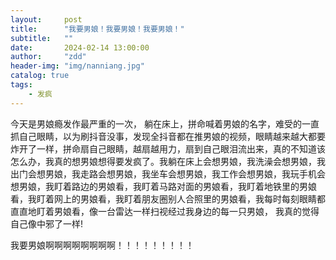 ```yaml
---
layout:     post
title:      "我要男娘！我要男娘！我要男娘！"
subtitle:   ""
date:       2024-02-14 13:00:00
author:     "zdd"
header-img: "img/nanniang.jpg"
catalog: true
tags:
    - 发疯
---
```


今天是男娘瘾发作最严重的一次， 躺在床上，拼命喊着男娘的名字，难受的一直抓自己眼睛，以为刷抖音没事，发现全抖音都在推男娘的视频，眼睛越来越大都要炸开了一样，拼命扇自己眼睛，越扇越用力，扇到自己眼泪流出来，真的不知道该怎么办，我真的想男娘想得要发疯了。我躺在床上会想男娘，我洗澡会想男娘，我出门会想男娘，我走路会想男娘，我坐车会想男娘，我工作会想男娘，我玩手机会想男娘，我盯着路边的男娘看，我盯着马路对面的男娘看，我盯着地铁里的男娘看，我盯着网上的男娘看，我盯着朋友圈别人合照里的男娘看，我每时每刻眼睛都直直地盯着男娘看，像一台雷达一样扫视经过我身边的每一只男娘， 我真的觉得自己像中邪了一样!

我要男娘啊啊啊啊啊啊啊啊！！！！！！！！！